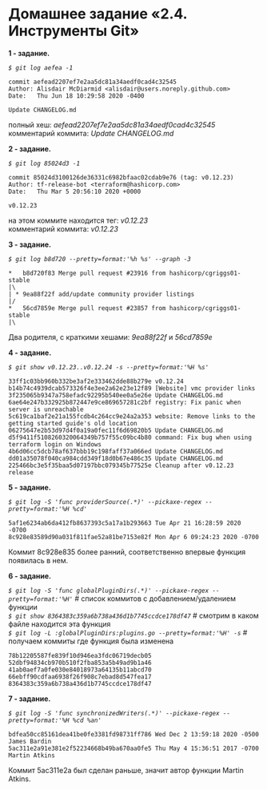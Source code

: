 # Домашнее задание «2.4. Инструменты Git»

**1 - задание.**

  *`$ git log aefea -1`*

    commit aefead2207ef7e2aa5dc81a34aedf0cad4c32545    
    Author: Alisdair McDiarmid <alisdair@users.noreply.github.com>    
    Date:   Thu Jun 18 10:29:58 2020 -0400    

    Update CHANGELOG.md
   
 полный хеш: *aefead2207ef7e2aa5dc81a34aedf0cad4c32545*    
 комментарий коммита: *Update CHANGELOG.md*


**2 - задание.**

  *`$ git log 85024d3 -1`*

    commit 85024d3100126de36331c6982bfaac02cdab9e76 (tag: v0.12.23)    
    Author: tf-release-bot <terraform@hashicorp.com>    
    Date:   Thu Mar 5 20:56:10 2020 +0000    

    v0.12.23
   
 на этом коммите находится тег: *v0.12.23*    
 комментарий коммита: *v0.12.23*


**3 - задание.**

  *`$ git log b8d720 --pretty=format:'%h %s' --graph -3`*

    *   b8d720f83 Merge pull request #23916 from hashicorp/cgriggs01-stable    
    |\    
    | * 9ea88f22f add/update community provider listings    
    |/    
    *   56cd7859e Merge pull request #23857 from hashicorp/cgriggs01-stable    
    |\    
   
 Два родителя, с краткими хешами: *9ea88f22f* и *56cd7859e*    


**4 - задание.**

  *`$ git show v0.12.23..v0.12.24 -s --pretty=format:'%H %s'`*

    33ff1c03bb960b332be3af2e333462dde88b279e v0.12.24
    b14b74c4939dcab573326f4e3ee2a62e23e12f89 [Website] vmc provider links
    3f235065b9347a758efadc92295b540ee0a5e26e Update CHANGELOG.md
    6ae64e247b332925b872447e9ce869657281c2bf registry: Fix panic when server is unreachable
    5c619ca1baf2e21a155fcdb4c264cc9e24a2a353 website: Remove links to the getting started guide's old location
    06275647e2b53d97d4f0a19a0fec11f6d69820b5 Update CHANGELOG.md
    d5f9411f5108260320064349b757f55c09bc4b80 command: Fix bug when using terraform login on Windows
    4b6d06cc5dcb78af637bbb19c198faff37a066ed Update CHANGELOG.md
    dd01a35078f040ca984cdd349f18d0b67e486c35 Update CHANGELOG.md
    225466bc3e5f35baa5d07197bbc079345b77525e Cleanup after v0.12.23 release


**5 - задание.**

  *`$ git log -S 'func providerSource(.*)' --pickaxe-regex --pretty=format:'%H %cd'`*

    5af1e6234ab6da412fb8637393c5a17a1b293663 Tue Apr 21 16:28:59 2020 -0700
    8c928e83589d90a031f811fae52a81be7153e82f Mon Apr 6 09:24:23 2020 -0700  

 Коммит 8c928e835 более ранний, соответственно впервые функция появилась в нем.
 
  

**6 - задание.**

  *`$ git log -S 'func globalPluginDirs(.*)' --pickaxe-regex --pretty=format:'%H'`* # список коммитов с добавлением/удалением функции   
  *`$ git show 8364383c359a6b738a436d1b7745ccdce178df47`* # смотрим в каком файле находится эта функция    
  *`$ git log -L :globalPluginDirs:plugins.go --pretty=format:'%H' -s`* # получаем коммиты где функция была изменена    

    78b12205587fe839f10d946ea3fdc06719decb05    
    52dbf94834cb970b510f2fba853a5b49ad9b1a46    
    41ab0aef7a0fe030e84018973a64135b11abcd70    
    66ebff90cdfaa6938f26f908c7ebad8d547fea17    
    8364383c359a6b738a436d1b7745ccdce178df47   


**7 - задание.**

  *`$ git log -S 'func synchronizedWriters(.*)' --pickaxe-regex --pretty=format:'%H %cd %an'`*
  
    bdfea50cc85161dea41be0fe3381fd98731ff786 Wed Dec 2 13:59:18 2020 -0500 James Bardin   
    5ac311e2a91e381e2f52234668b49ba670aa0fe5 Thu May 4 15:36:51 2017 -0700 Martin Atkins  
    
 Коммит 5ac311e2a был сделан раньше, значит автор функции Martin Atkins.
